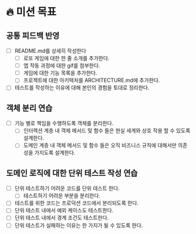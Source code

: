 # 🔥 미션 목표

## 공통 피드백 반영

- [ ] README.md를 상세히 작성한다
  - [ ] 로또 게임에 대한 한 줄 소개를 추가한다.
  - [ ] 앱 작동 과정에 대한 gif를 첨부한다.
  - [ ] 게임에 대한 기능 목록을 추가한다.
  - [ ] 프로젝트에 대한 아키텍처를 ARCHITECTURE.md에 추가한다.
- [ ] 테스트를 작성하는 이유에 대해 본인의 경험을 토대로 정리한다.

## 객체 분리 연습

- [ ] 기능 별로 책임을 수행하도록 객체를 분리한다.
  - [ ] 인터렉션 계층 내 객체 메서드 및 함수 들은 현실 세계와 상호 작용 할 수 있도록 설계한다.
  - [ ] 도메인 계층 내 객체 메서드 및 함수 들은 오직 비즈니스 규칙에 대해서만 의존성을 가지도록 설계한다.

## 도메인 로직에 대한 단위 테스트 작성 연습

- [ ] 단위 테스트하기 어려운 코드를 단위 테스트 한다.
  - [ ] 테스트하기 어려운 부분을 분리한다.
- [ ] 테스트를 위한 코드는 프로덕션 코드에서 분리되도록 한다.
- [ ] 단위 테스트 내에서 예외 케이스도 테스트한다.
- [ ] 단위 테스트 내에서 경계 조건도 테스트한다.
- [ ] 단위 테스트가 실패하는 이유는 한 가지가 될 수 있도록 한다.
